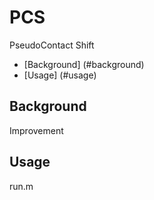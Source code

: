 # PCS
PseudoContact Shift
- [Background] (#background)
- [Usage] (#usage)

## Background
Improvement

## Usage
run.m
